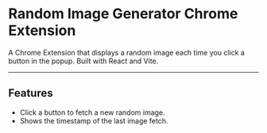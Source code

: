 # Random Image Generator Chrome Extension

A Chrome Extension that displays a random image each time you click a button in the popup. Built with React and Vite.

---

## Features

- Click a button to fetch a new random image.
- Shows the timestamp of the last image fetch.